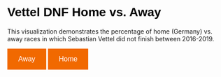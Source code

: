 <meta charset="utf-8">

<style>
.button {
  background-color: #f16900;
  border: none;
  color: white;
  padding: 15px 25px;
  text-align: center;
  font-size: 16px;
  cursor: pointer;
}

.button:hover {
  background-color: gainsboro;  
}

 .h1 {
  color: black;
  font-family: "Verdana", sans-serif;
}
</style>

<!-- Load d3.js -->
<script src="https://d3js.org/d3.v4.js"></script>

<!-- Color scale -->
<script src="https://d3js.org/d3-scale-chromatic.v1.min.js"></script>

<h1 class = "h1"> Vettel DNF Home vs. Away </h1>

<body> This visualization demonstrates the percentage of home (Germany) vs. away races in which Sebastian Vettel did not finish between 2016-2019. 
<br>

</body>

<!-- Add 2 buttons -->
<button class = "button" onclick="update(data1)">Away</button>
<button class = "button" onclick="update(data2)">Home</button>

<!-- Create a div where the graph will take place -->
<div id="vettel"></div>


<script>


var width = 500
    height = 450
    margin = 40


var radius = Math.min(width, height) / 2 - margin


var svg = d3.select("#vettel")
  .append("svg")
    .attr("width", width)
    .attr("height", height)
  .append("g")
    .attr("transform", "translate(" + width / 2 + "," + height / 2 + ")");

// HAND ENTERED VETTEL DATA
var data1 = {a: 92, b: 8}
var data2 = {a: 67, b: 34}


var color = d3.scaleOrdinal(['#dd0000','#ffa600'])


function update(data) {


  var pie = d3.pie()
    .value(function(d) {return d.value; })
    .sort(function(a, b) { console.log(a) ; return d3.ascending(a.key, b.key);} ) // This make sure that group order remains the same in the pie chart
  var data_ready = pie(d3.entries(data))


  var u = svg.selectAll("path")
    .data(data_ready)

  u
    .enter()
    .append('path')
    .merge(u)
    .transition()
    .duration(1000)
    .attr('d', d3.arc()
      .innerRadius(0)
      .outerRadius(radius)
    )
    .attr('fill', function(d){ return(color(d.data.key)) })
    .attr("stroke", "white")
    .style("stroke-width", "2px")
    .style("opacity", 1)


  u
    .exit()
    .remove()

}


update(data1)

</script>
